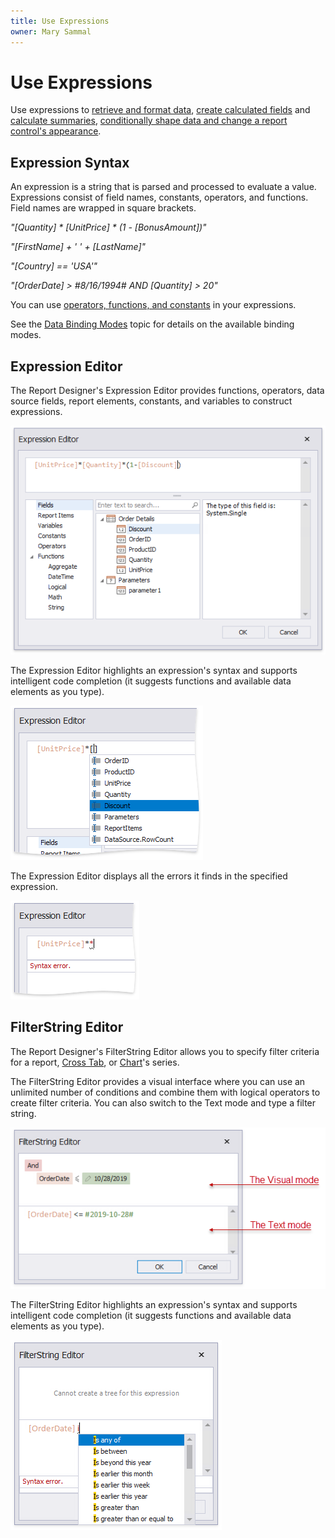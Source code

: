 ```yaml
---
title: Use Expressions
owner: Mary Sammal
---
```

# Use Expressions

Use expressions to [retrieve and format data](bind-to-data\bind-controls-to-data-expression-bindings.md), [create calculated fields](shape-report-data\use-calculated-fields.md) and [calculate summaries](shape-report-data\shape-data-expression-bindings\calculate-a-summary.md), [conditionally shape data and change a report control's appearance](shape-report-data\shape-data-expression-bindings.md).

## Expression Syntax

An expression is a string that is parsed and processed to evaluate a value. Expressions consist of field names, constants, operators, and functions. Field names are wrapped in square brackets.

_"[Quantity] * [UnitPrice] * (1 - [BonusAmount])"_

_"[FirstName] + ' ' + [LastName]"_

_"[Country] == 'USA'"_

_"[OrderDate] > #8/16/1994# AND [Quantity] > 20"_

You can use [operators, functions, and constants](use-expressions\expression-syntax.md) in your expressions.

See the [Data Binding Modes](use-expressions/data-binding-modes.md) topic for details on the available binding modes.

## Expression Editor

The Report Designer's Expression Editor provides functions, operators, data source fields, report elements, constants, and variables to construct expressions.

![Expressions_ExpressionEditor](../../../images/eurd-win-expression-editor.png)

The Expression Editor highlights an expression's syntax and supports intelligent code completion (it suggests functions and available data elements as you type).

![Expressions_ExpressionEditor_Intellisense](../../../images/eurd-win-expression-editor_intellisense.png)

The Expression Editor displays all the errors it finds in the specified expression.

![Expressions_ExpressionEditor_ErrorValidation](../../../images/eurd-win-expression-editor_error-validation.png)

## FilterString Editor

The Report Designer's FilterString Editor allows you to specify filter criteria for a report, [Cross Tab](use-report-elements/use-cross-tabs.md), or [Chart](use-report-elements/use-charts-and-pivot-grids.md)'s series.

The FilterString Editor provides a visual interface where you can use an unlimited number of conditions and combine them with logical operators to create filter criteria. You can also switch to the Text mode and type a filter string.

![Expressions_FilterEditor](../../../images/eurd-win-filter-editor.png)

The FilterString Editor highlights an expression's syntax and supports intelligent code completion (it suggests functions and available data elements as you type).

![FilterEditor_New_Features](../../../images/eurd-win-filter-editor-validation.png)